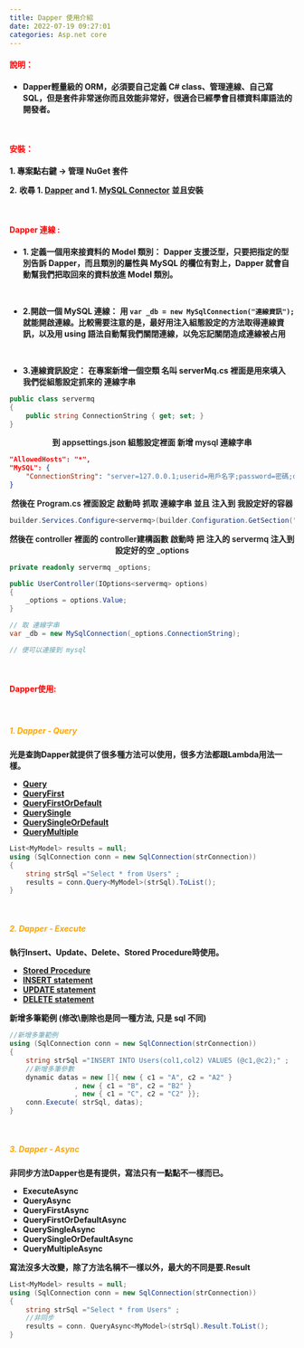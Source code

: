 ```yaml
---
title: Dapper 使用介紹
date: 2022-07-19 09:27:01
categories: Asp.net core 
---
```



#### **<font color='red'>說明：</font>**

- **Dapper輕量級的 ORM，必須要自己定義 C# class、管理連線、自己寫 SQL，但是套件非常迷你而且效能非常好，很適合已經學會目標資料庫語法的開發者。**

<br>

#### **<font color='red'>安裝：</font>**

**1. 專案點右鍵 -> 管理 NuGet 套件**

**2.** **收尋 1. [Dapper](https://www.nuget.org/packages/Dapper) and 1. [MySQL Connector](https://www.nuget.org/packages/MySqlConnector/) 並且安裝**

<br>

####  **<font color='red'>Dapper 連線 :</font>** 

+ **1. 定義一個用來接資料的 Model 類別：**
	**Dapper 支援泛型，只要把指定的型別告訴 Dapper，而且類別的屬性與 MySQL 的欄位有對上，Dapper 就會自動幫我們把取回來的資料放進 Model 類別。**

<br>

+ **2.開啟一個 MySQL 連線：**
	**用 `var _db = new MySqlConnection("連線資訊");`
	就能開啟連線。比較需要注意的是，最好用注入組態設定的方法取得連線資訊，以及用 using 語法自動幫我們關閉連線，以免忘記關閉造成連線被占用**

<br>

+ **3.連線資訊設定：**
   **在專案新增一個空類 名叫 serverMq.cs 裡面是用來填入 我們從組態設定抓來的 連線字串**
```C#
public class servermq
{
	public string ConnectionString { get; set; }
}
```
<center style="font-weight:600"> 到 appsettings.json 組態設定裡面 新增 mysql 連線字串</center>

```json
"AllowedHosts": "*",
"MySQL": {
	"ConnectionString": "server=127.0.0.1;userid=用戶名字;password=密碼;database=連線的資料庫名字;"
}
```
<center style="font-weight:600"> 然後在 Program.cs 裡面設定 啟動時 抓取 連線字串 並且 注入到 我設定好的容器</center>

```C#
builder.Services.Configure<servermq>(builder.Configuration.GetSection("MySQL"));
```
<center style="font-weight:600"> 然後在 controller 裡面的 controller建構函數 啟動時 把 注入的 servermq 注入到 設定好的空 _options</center>

```C#
private readonly servermq _options;

public UserController(IOptions<servermq> options)
{
	_options = options.Value;
}

// 取 連線字串
var _db = new MySqlConnection(_options.ConnectionString);

// 便可以連接到 mysql 
```

<br>

####  **<font color='red'>Dapper使用: </font>** 

<br>

##### **<font color='orange'> 1. Dapper - Query </font>** 
**光是查詢Dapper就提供了很多種方法可以使用，很多方法都跟Lambda用法一樣。**

- [**Query**](https://dotblogs.com.tw/OldNick/2018/01/15/Dapper#Query)
- [**QueryFirst**](https://dotblogs.com.tw/OldNick/2018/01/15/Dapper#QueryFirst)
- [**QueryFirstOrDefault**](https://dotblogs.com.tw/OldNick/2018/01/15/Dapper#QueryFirstOrDefault)
- [**QuerySingle**](https://dotblogs.com.tw/OldNick/2018/01/15/Dapper#QuerySingle)
- [**QuerySingleOrDefault**](https://dotblogs.com.tw/OldNick/2018/01/15/Dapper#QuerySingleOrDefault)
- [**QueryMultiple**](https://dotblogs.com.tw/OldNick/2018/01/15/Dapper#QueryMultiple)

```C#
List<MyModel> results = null;
using (SqlConnection conn = new SqlConnection(strConnection))
{
	string strSql ="Select * from Users" ;
	results = conn.Query<MyModel>(strSql).ToList();
}
```

<br>

##### **<font color='orange'> 2. Dapper - Execute </font>** 

**執行Insert、Update、Delete、Stored Procedure時使用。**

- [**Stored Procedure**](https://dotblogs.com.tw/OldNick/2018/01/15/Dapper#Stored%20Procedure)
- [**INSERT statement**](https://dotblogs.com.tw/OldNick/2018/01/15/Dapper#INSERT%20statement)
- [**UPDATE statement**](https://dotblogs.com.tw/OldNick/2018/01/15/Dapper#UPDATE%20statement)
- [**DELETE statement**](https://dotblogs.com.tw/OldNick/2018/01/15/Dapper#DELETE%20statement)

**新增多筆範例 (修改\刪除也是同一種方法, 只是 sql 不同)**

```C#
//新增多筆範例
using (SqlConnection conn = new SqlConnection(strConnection))
{
	string strSql ="INSERT INTO Users(col1,col2) VALUES (@c1,@c2);" ;
	//新增多筆參數
	dynamic datas = new []{ new { c1 = "A", c2 = "A2" }
				, new { c1 = "B", c2 = "B2" }
				, new { c1 = "C", c2 = "C2" }};
	conn.Execute( strSql, datas);
}
```

<br>

##### **<font color='orange'> 3. Dapper - Async </font>** 

**非同步方法Dapper也是有提供，寫法只有一點點不一樣而已。**

- **ExecuteAsync**
- **QueryAsync**
- **QueryFirstAsync**
- **QueryFirstOrDefaultAsync**
- **QuerySingleAsync**
- **QuerySingleOrDefaultAsync**
- **QueryMultipleAsync**

**寫法沒多大改變，除了方法名稱不一樣以外，最大的不同是要.Result**

```C#
List<MyModel> results = null;
using (SqlConnection conn = new SqlConnection(strConnection))
{
	string strSql ="Select * from Users" ;
	//非同步
	results = conn. QueryAsync<MyModel>(strSql).Result.ToList();
}
```
